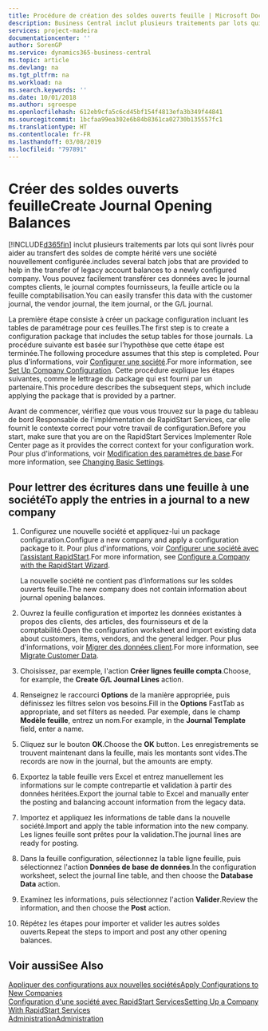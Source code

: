 ```yaml
---
title: Procédure de création des soldes ouverts feuille | Microsoft Docs
description: Business Central inclut plusieurs traitements par lots qui sont livrés pour aider au transfert des soldes de compte hérité vers une société nouvellement configurée. Vous pouvez facilement transférer ces données avec des validations de feuille.
services: project-madeira
documentationcenter: ''
author: SorenGP
ms.service: dynamics365-business-central
ms.topic: article
ms.devlang: na
ms.tgt_pltfrm: na
ms.workload: na
ms.search.keywords: ''
ms.date: 10/01/2018
ms.author: sgroespe
ms.openlocfilehash: 612eb9cfa5c6cd45bf154f4813efa3b349f44841
ms.sourcegitcommit: 1bcfaa99ea302e6b84b8361ca02730b135557fc1
ms.translationtype: HT
ms.contentlocale: fr-FR
ms.lasthandoff: 03/08/2019
ms.locfileid: "797891"
---
```

# <a name="create-journal-opening-balances"></a><span data-ttu-id="bce20-104">Créer des soldes ouverts feuille</span><span class="sxs-lookup"><span data-stu-id="bce20-104">Create Journal Opening Balances</span></span>
[!INCLUDE[d365fin](includes/d365fin_md.md)] <span data-ttu-id="bce20-105">inclut plusieurs traitements par lots qui sont livrés pour aider au transfert des soldes de compte hérité vers une société nouvellement configurée.</span><span class="sxs-lookup"><span data-stu-id="bce20-105">includes several batch jobs that are provided to help in the transfer of legacy account balances to a newly configured company.</span></span> <span data-ttu-id="bce20-106">Vous pouvez facilement transférer ces données avec le journal comptes clients, le journal comptes fournisseurs, la feuille article ou la feuille comptabilisation.</span><span class="sxs-lookup"><span data-stu-id="bce20-106">You can easily transfer this data with the customer journal, the vendor journal, the item journal, or the G/L journal.</span></span>

<span data-ttu-id="bce20-107">La première étape consiste à créer un package configuration incluant les tables de paramétrage pour ces feuilles.</span><span class="sxs-lookup"><span data-stu-id="bce20-107">The first step is to create a configuration package that includes the setup tables for those journals.</span></span> <span data-ttu-id="bce20-108">La procédure suivante est basée sur l’hypothèse que cette étape est terminée.</span><span class="sxs-lookup"><span data-stu-id="bce20-108">The following procedure assumes that this step is completed.</span></span> <span data-ttu-id="bce20-109">Pour plus d'informations, voir [Configurer une société](admin-set-up-company-configuration.md).</span><span class="sxs-lookup"><span data-stu-id="bce20-109">For more information, see [Set Up Company Configuration](admin-set-up-company-configuration.md).</span></span> <span data-ttu-id="bce20-110">Cette procédure explique les étapes suivantes, comme le lettrage du package qui est fourni par un partenaire.</span><span class="sxs-lookup"><span data-stu-id="bce20-110">This procedure describes the subsequent steps, which include applying the package that is provided by a partner.</span></span>  

<span data-ttu-id="bce20-111">Avant de commencer, vérifiez que vous vous trouvez sur la page du tableau de bord Responsable de l'implémentation de RapidStart Services, car elle fournit le contexte correct pour votre travail de configuration.</span><span class="sxs-lookup"><span data-stu-id="bce20-111">Before you start, make sure that you are on the RapidStart Services Implementer Role Center page as it provides the correct context for your configuration work.</span></span> <span data-ttu-id="bce20-112">Pour plus d'informations, voir [Modification des paramètres de base](ui-change-basic-settings.md).</span><span class="sxs-lookup"><span data-stu-id="bce20-112">For more information, see [Changing Basic Settings](ui-change-basic-settings.md).</span></span>

## <a name="to-apply-the-entries-in-a-journal-to-a-new-company"></a><span data-ttu-id="bce20-113">Pour lettrer des écritures dans une feuille à une société</span><span class="sxs-lookup"><span data-stu-id="bce20-113">To apply the entries in a journal to a new company</span></span>  
1. <span data-ttu-id="bce20-114">Configurez une nouvelle société et appliquez-lui un package configuration.</span><span class="sxs-lookup"><span data-stu-id="bce20-114">Configure a new company and apply a configuration package to it.</span></span> <span data-ttu-id="bce20-115">Pour plus d'informations, voir [Configurer une société avec l’assistant RapidStart](admin-how-to-configure-a-company-with-the-rapidstart-wizard.md).</span><span class="sxs-lookup"><span data-stu-id="bce20-115">For more information, see [Configure a Company with the RapidStart Wizard](admin-how-to-configure-a-company-with-the-rapidstart-wizard.md).</span></span>  

    <span data-ttu-id="bce20-116">La nouvelle société ne contient pas d’informations sur les soldes ouverts feuille.</span><span class="sxs-lookup"><span data-stu-id="bce20-116">The new company does not contain information about journal opening balances.</span></span>  

2. <span data-ttu-id="bce20-117">Ouvrez la feuille configuration et importez les données existantes à propos des clients, des articles, des fournisseurs et de la comptabilité.</span><span class="sxs-lookup"><span data-stu-id="bce20-117">Open the configuration worksheet and import existing data about customers, items, vendors, and the general ledger.</span></span> <span data-ttu-id="bce20-118">Pour plus d'informations, voir [Migrer des données client](admin-migrate-customer-data.md).</span><span class="sxs-lookup"><span data-stu-id="bce20-118">For more information, see [Migrate Customer Data](admin-migrate-customer-data.md).</span></span>  
3. <span data-ttu-id="bce20-119">Choisissez, par exemple, l'action **Créer lignes feuille compta**.</span><span class="sxs-lookup"><span data-stu-id="bce20-119">Choose, for example, the **Create G/L Journal Lines** action.</span></span>  
4. <span data-ttu-id="bce20-120">Renseignez le raccourci **Options** de la manière appropriée, puis définissez les filtres selon vos besoins.</span><span class="sxs-lookup"><span data-stu-id="bce20-120">Fill in the **Options** FastTab as appropriate, and set filters as needed.</span></span> <span data-ttu-id="bce20-121">Par exemple, dans le champ **Modèle feuille**, entrez un nom.</span><span class="sxs-lookup"><span data-stu-id="bce20-121">For example, in the **Journal Template** field, enter a name.</span></span>  
5. <span data-ttu-id="bce20-122">Cliquez sur le bouton **OK**.</span><span class="sxs-lookup"><span data-stu-id="bce20-122">Choose the **OK** button.</span></span> <span data-ttu-id="bce20-123">Les enregistrements se trouvent maintenant dans la feuille, mais les montants sont vides.</span><span class="sxs-lookup"><span data-stu-id="bce20-123">The records are now in the journal, but the amounts are empty.</span></span>  
6. <span data-ttu-id="bce20-124">Exportez la table feuille vers Excel et entrez manuellement les informations sur le compte contrepartie et validation à partir des données héritées.</span><span class="sxs-lookup"><span data-stu-id="bce20-124">Export the journal table to Excel and manually enter the posting and balancing account information from the legacy data.</span></span>
7. <span data-ttu-id="bce20-125">Importez et appliquez les informations de table dans la nouvelle société.</span><span class="sxs-lookup"><span data-stu-id="bce20-125">Import and apply the table information into the new company.</span></span> <span data-ttu-id="bce20-126">Les lignes feuille sont prêtes pour la validation.</span><span class="sxs-lookup"><span data-stu-id="bce20-126">The journal lines are ready for posting.</span></span>  
8. <span data-ttu-id="bce20-127">Dans la feuille configuration, sélectionnez la table ligne feuille, puis sélectionnez l'action **Données de base de données**.</span><span class="sxs-lookup"><span data-stu-id="bce20-127">In the configuration worksheet, select the journal line table, and then choose the **Database Data** action.</span></span>  
9. <span data-ttu-id="bce20-128">Examinez les informations, puis sélectionnez l'action **Valider**.</span><span class="sxs-lookup"><span data-stu-id="bce20-128">Review the information, and then choose the **Post** action.</span></span>  
10. <span data-ttu-id="bce20-129">Répétez les étapes pour importer et valider les autres soldes ouverts.</span><span class="sxs-lookup"><span data-stu-id="bce20-129">Repeat the steps to import and post any other opening balances.</span></span>  

## <a name="see-also"></a><span data-ttu-id="bce20-130">Voir aussi</span><span class="sxs-lookup"><span data-stu-id="bce20-130">See Also</span></span>  
[<span data-ttu-id="bce20-131">Appliquer des configurations aux nouvelles sociétés</span><span class="sxs-lookup"><span data-stu-id="bce20-131">Apply Configurations to New Companies</span></span>](admin-apply-configuration-to-new-companies.md)  
[<span data-ttu-id="bce20-132">Configuration d'une société avec RapidStart Services</span><span class="sxs-lookup"><span data-stu-id="bce20-132">Setting Up a Company With RapidStart Services</span></span>](admin-set-up-a-company-with-rapidstart.md)  
[<span data-ttu-id="bce20-133">Administration</span><span class="sxs-lookup"><span data-stu-id="bce20-133">Administration</span></span>](admin-setup-and-administration.md)
